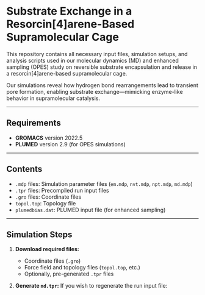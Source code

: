 # Substrate Exchange in a Resorcin[4]arene-Based Supramolecular Cage

This repository contains all necessary input files, simulation setups, and analysis scripts used in our molecular dynamics (MD) and enhanced sampling (OPES) study on reversible substrate encapsulation and release in a resorcin[4]arene-based supramolecular cage.

Our simulations reveal how hydrogen bond rearrangements lead to transient pore formation, enabling substrate exchange—mimicking enzyme-like behavior in supramolecular catalysis.

---

## Requirements

- **GROMACS** version 2022.5  
- **PLUMED** version 2.9 (for OPES simulations)

---

## Contents

- `.mdp` files: Simulation parameter files (`em.mdp`, `nvt.mdp`, `npt.mdp`, `md.mdp`)  
- `.tpr` files: Precompiled run input files  
- `.gro` files: Coordinate files  
- `topol.top`: Topology file  
- `plumedbias.dat`: PLUMED input file (for enhanced sampling)

---

## Simulation Steps

1. **Download required files:**
   - Coordinate files (`.gro`)
   - Force field and topology files (`topol.top`, etc.)
   - Optionally, pre-generated `.tpr` files

2. **Generate `md.tpr`:**
   If you wish to regenerate the run input file:
  

